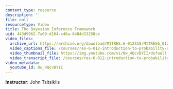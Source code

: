 ```yaml
---
content_type: resource
description: ''
file: null
resourcetype: Video
title: The Bayesian Inference Framework
uid: 443d9962-7a69-d164-c46a-6484d23258ce
video_files:
  archive_url: https://archive.org/download/MITRES.6-012S18/MITRES6_012S18_L14-04_300k.mp4
  video_captions_file: /courses/res-6-012-introduction-to-probability-spring-2018/fd56197525dc5b82b3db2a5b1da9539a_0w_4QcvBYII.vtt
  video_thumbnail_file: https://img.youtube.com/vi/0w_4QcvBYII/default.jpg
  video_transcript_file: /courses/res-6-012-introduction-to-probability-spring-2018/d81437e65fc3161d51d8d96e7e84bd30_0w_4QcvBYII.pdf
video_metadata:
  youtube_id: 0w_4QcvBYII
---
```


**Instructor:** John Tsitsiklis